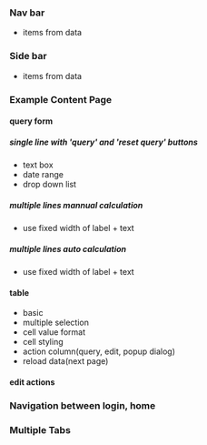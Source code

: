 ### Nav bar
- items from data
### Side bar
- items from data
### Example Content Page
#### query form
##### single line with 'query' and 'reset query' buttons
- text box
- date range
- drop down list
##### multiple lines mannual calculation
- use fixed width of label + text
##### multiple lines auto calculation
- use fixed width of label + text
#### table
- basic
- multiple selection
- cell value format
- cell styling
- action column(query, edit, popup dialog)
- reload data(next page)
#### edit actions
### Navigation between login, home
### Multiple Tabs
